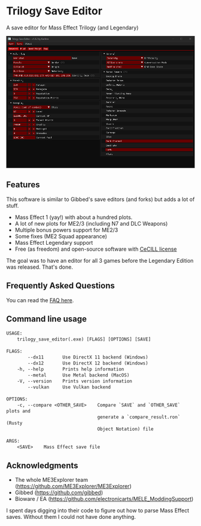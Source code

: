 # Trilogy Save Editor
A save editor for Mass Effect Trilogy (and Legendary)

![Screenshot](screenshots/ME3_General.png)

## Features
This software is similar to Gibbed's save editors (and forks) but adds a lot of stuff.

- Mass Effect 1 (yay!) with about a hundred plots.
- A lot of new plots for ME2/3 (including N7 and DLC Weapons)
- Multiple bonus powers support for ME2/3
- Some fixes (ME2 Squad appearance)
- Mass Effect Legendary support
- Free (as freedom) and open-source software with [CeCILL license](https://en.wikipedia.org/wiki/CeCILL)

The goal was to have an editor for all 3 games before the Legendary Edition was released. That's done.

## Frequently Asked Questions
You can read the [FAQ here](https://github.com/KarlitosVII/trilogy-save-editor/wiki/Frequently-Asked-Questions).

## Command line usage
```
USAGE:
    trilogy_save_editor(.exe) [FLAGS] [OPTIONS] [SAVE]

FLAGS:
        --dx11       Use DirectX 11 backend (Windows)
        --dx12       Use DirectX 12 backend (Windows)
    -h, --help       Prints help information
        --metal      Use Metal backend (MacOS)
    -V, --version    Prints version information
        --vulkan     Use Vulkan backend

OPTIONS:
    -c, --compare <OTHER_SAVE>    Compare `SAVE` and `OTHER_SAVE` plots and 
                                  generate a `compare_result.ron` (Rusty
                                  Object Notation) file

ARGS:
    <SAVE>    Mass Effect save file
```

## Acknowledgments

- The whole ME3Explorer team (https://github.com/ME3Explorer/ME3Explorer)
- Gibbed (https://github.com/gibbed)
- Bioware / EA (https://github.com/electronicarts/MELE_ModdingSupport)

I spent days digging into their code to figure out how to parse Mass Effect saves. Without them I could not have done anything.
